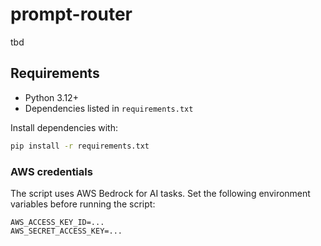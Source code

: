# prompt-router

tbd

## Requirements

- Python 3.12+
- Dependencies listed in `requirements.txt`

Install dependencies with:

```bash
pip install -r requirements.txt
```

### AWS credentials

The script uses AWS Bedrock for AI tasks. Set the following environment
variables before running the script:

```
AWS_ACCESS_KEY_ID=...
AWS_SECRET_ACCESS_KEY=...
```